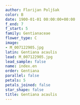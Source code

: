 ```yaml
---
author: Florijan Poljšak
color: B
date: 1900-01-01 00:00:00+00:00
f_end: 7
f_start: 5
family: Gentianaceae
flower_type: C
image:
- M_007122905.jpg
latin: Gentiana acaulis
lead: M_007122905.jpg
lead_sample: false
name: index.en
order: Gentiana
parallel: false
petals: 5
petals_joined: false
star_shape: false
title: Gentiana acaulis
---
```

